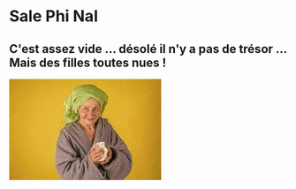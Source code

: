 # Sale Phi Nal
## C'est assez vide ... désolé il n'y a pas de trésor ... Mais des filles toutes nues !

![image](veille_dame.jpg)